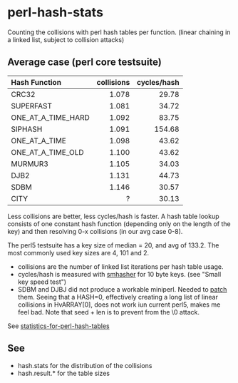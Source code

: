 perl-hash-stats
===============

Counting the collisions with perl hash tables per function.
(linear chaining in a linked list, subject to collision attacks)

Average case (perl core testsuite)
----------------------------------

| Hash Function		| collisions| cycles/hash |
|:------------------|----------:|------------:|
| CRC32				| 1.078		| 29.78		  |
| SUPERFAST			| 1.081		| 34.72 	  |
| ONE_AT_A_TIME_HARD| 1.092		| 83.75		  |
| SIPHASH			| 1.091		| 154.68	  |
| ONE_AT_A_TIME		| 1.098		| 43.62       |
| ONE_AT_A_TIME_OLD	| 1.100 	| 43.62   	  |
| MURMUR3			| 1.105		| 34.03 	  |
| DJB2				| 1.131		| 44.73   	  |
| SDBM				| 1.146		| 30.57   	  |
| CITY				|   ?		| 30.13	      |


Less collisions are better, less cycles/hash is faster.
A hash table lookup consists of one constant hash function
(depending only on the length of the key) and then resolving
0-x collisions (in our avg case 0-8).

The perl5 testsuite has a key size of median = 20, and avg of 133.2. The most commonly used key sizes are 4, 101 and 2.

* collisions are the number of linked list iterations per hash table usage.
* cycles/hash is measured with [smhasher](https://github.com/rurban/smhasher)
for 10 byte keys. (see "Small key speed test")
* SDBM and DJBJ did not produce a workable miniperl. Needed to [patch](https://github.com/rurban/perl-hash-stats/blob/master/sdbm%2Bdjb2.patch) them. Seeing that a HASH=0, effectively creating a long list of linear collisions in HvARRAY[0], does not work iun current perl5, makes me feel bad. Note that seed + len is to prevent from the \0 attack.

See [statistics-for-perl-hash-tables](http://blogs.perl.org/users/rurban/2014/04/statistics-for-perl-hash-tables.html)

See
---

* hash.stats for the distribution of the collisions
* hash.result.* for the table sizes

